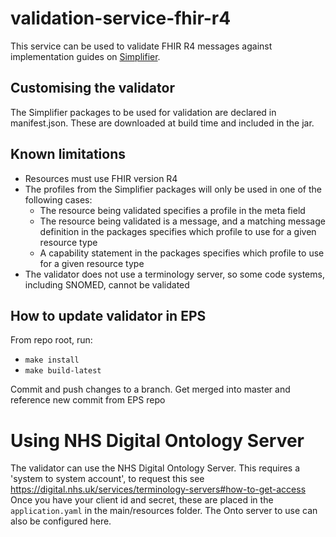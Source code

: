 # validation-service-fhir-r4

This service can be used to validate FHIR R4 messages against implementation guides on [Simplifier](https://simplifier.net/).

## Customising the validator
The Simplifier packages to be used for validation are declared in manifest.json. These are downloaded at build time and included in the jar.

## Known limitations
* Resources must use FHIR version R4
* The profiles from the Simplifier packages will only be used in one of the following cases:
  * The resource being validated specifies a profile in the meta field
  * The resource being validated is a message, and a matching message definition in the packages specifies which profile to use for a given resource type
  * A capability statement in the packages specifies which profile to use for a given resource type
* The validator does not use a terminology server, so some code systems, including SNOMED, cannot be validated

## How to update validator in EPS
From repo root, run: 
- `make install`
- `make build-latest`

Commit and push changes to a branch. Get merged into master and reference new commit from EPS repo

# Using NHS Digital Ontology Server

The validator can use the NHS Digital Ontology Server. 
This requires a 'system to system account', to request this see https://digital.nhs.uk/services/terminology-servers#how-to-get-access
Once you have your client id and secret, these are placed in the `application.yaml` in the main/resources folder. The Onto server to use can also be configured here.
